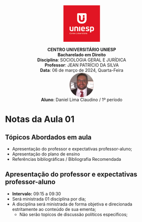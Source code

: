 
<div align="center">

<p align="center"><img height="120" src="../../../figuras/LOGO_UNIESP.png"> </p>

<p align="center"><b>CENTRO UNIVERSITÁRIO UNIESP</b><br>
<b>Bacharelado em Direito</b><br>
<b>Disciplina</b>: SOCIOLOGIA GERAL E JURÍDICA<br>
<b>Professor</b>: JEAN PATRÍCIO DA SILVA<br>
<b>Data</b>: 06 de março de 2024, Quarta-Feira<br>
<img align="center" src="../../../figuras/FOTO_PERFIL_DANIEL_CLAUDINO_2023.png" width="80"><br>
<b>Aluno</b>: Daniel Lima Claudino / 1º período<br>
 </p>
</div>

# Notas da Aula 01

## Tópicos Abordados em aula
- Apresentação do professor e expectativas professor-aluno;
- Apresentação do plano de ensino
- Referências bibliográficas / Bibliografia Recomendada

## Apresentação do professor e expectativas professor-aluno

- **Intervalo:** 09:15 a 09:30
- Será ministrada 01 disciplina por dia;
- A disciplina será ministrada de forma objetiva e direcionada estritamente ao conteúdo de sua ementa;
  -  Não serão topicos de discussão políticos específicos;